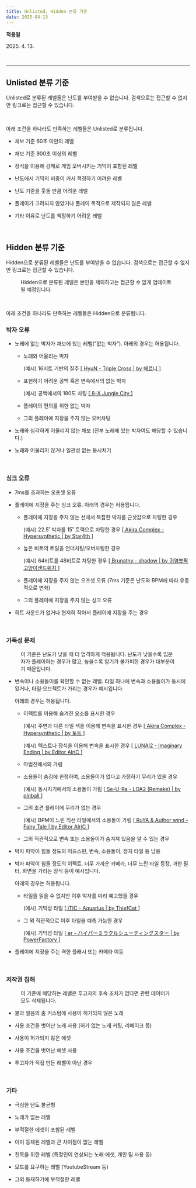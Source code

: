 ```yaml
---
title: Unlisted, Hidden 분류 기준
date: 2025-04-13
---
```


**적용일**

2025\. 4. 13.

<br />

---

## Unlisted 분류 기준

Unlisted로 분류된 레벨들은 난도를 부여받을 수 없습니다. 검색으로는 접근할 수 없지만 링크로는 접근할 수 있습니다.

<br />

아래 조건을 하나라도 만족하는 레벨들은 Unlisted로 분류됩니다.

- 채보 기준 60초 미만의 레벨

- 채보 기준 900초 이상의 레벨

- 장식을 이용해 강제로 게임 오버시키는 기믹이 포함된 레벨

- 난도에서 기믹의 비중이 커서 책정하기 어려운 레벨

- 난도 기준을 웃돌 만큼 어려운 레벨

- 플레이가 고려되지 않았거나 플레이 목적으로 제작되지 않은 레벨

- 기타 이유로 난도를 책정하기 어려운 레벨

<br />

## Hidden 분류 기준

Hidden으로 분류된 레벨들은 난도를 부여받을 수 없습니다. 검색으로는 접근할 수 없지만 링크로는 접근할 수 있습니다.

<figure class="callout"><p id="98aba33a-5022-498e-b804-24aae0d3e2a3" class="">Hidden으로 분류된 레벨은 본인을 제외하고는 접근할 수 없게 업데이트될 예정입니다.</p></figure><br />

아래 조건을 하나라도 만족하는 레벨들은 Hidden으로 분류됩니다.

### 박자 오류

- 노래에 없는 박자가 채보에 있는 레벨(”없는 박자”). 아래의 경우는 허용됩니다.

  - 노래와 어울리는 박자

    (예시) 16비트 기반의 질주 [\[ HyuN - Triple Cross | by 헤르니 \]](https://youtu.be/FyWm8RS_ZC0?t=36)

  - 표현하기 어려운 공백 혹은 변속에서의 없는 박자

    (예시) 공백에서의 180도 차팅 [\[ 8-X Jungle City \]](https://youtu.be/6vBiQJpd-R0?t=652)

  - 플레이의 편의를 위한 없는 박자
  - 그외 플레이에 지장을 주지 않는 오버차팅

- 노래와 심각하게 어울리지 않는 채보 (전부 노래에 있는 박자여도 해당할 수 있습니다.)

- 노래와 어울리지 않거나 일관성 없는 동시치기

<br />

### 싱크 오류

- 7ms를 초과하는 오프셋 오류

- 플레이에 지장을 주는 싱크 오류. 아래의 경우는 허용됩니다.

  - 플레이에 지장을 주지 않는 선에서 복잡한 박자를 근삿값으로 차팅한 경우

    (예시) 22.5˚ 박자를 15˚ 트랙으로 차팅한 경우 [\[ Akira Complex - Hypersynthetic | by Star4th \]](https://youtu.be/pHYnoW8xvOs?t=102)

  - 높은 비트의 트릴을 언더차팅/오버차팅한 경우

    (예시) 64비트를 48비트로 차팅한 경우 [\[ Brunatny - shadow | by 귀염뽀짝고양이샌드위치 \]](https://youtu.be/7_rWkIWOeWM?t=101)

  - 플레이에 지장을 주지 않는 오프셋 오류 (7ms 기준은 난도와 BPM에 따라 유동적으로 변화)
  - 그외 플레이에 지장을 주지 않는 싱크 오류

- 히트 사운드가 없거나 현저히 작아서 플레이에 지장을 주는 경우

<br />

### 가독성 문제

<figure class="callout">이 기준은 난도가 낮을 때 더 엄격하게 적용됩니다. 난도가 낮을수록 입문자가 플레이하는 경우가 많고, 높을수록 암기가 불가피한 경우가 대부분이기 때문입니다.</figure>

- 변속이나 소용돌이를 확인할 수 없는 레벨. 타일 하나에 변속과 소용돌이가 동시에 있거나, 타일·오브젝트가 가리는 경우가 예시입니다.

  아래의 경우는 허용됩니다.

  - 이펙트를 이용해 숨겨진 요소를 표시한 경우

    (예시) 주변과 다른 타일 색을 이용해 변속을 표시한 경우 [\[ Akira Complex - Hypersynthetic | by 토트 \]](https://youtu.be/UIMgcwKe6c8?t=82)

    (예시) 텍스트나 장식을 이용해 변속을 표시한 경우 [\[ LUNAI2 - Imaginary Ending | by Editor AlriC \]](https://youtu.be/uPqpLs5qEik?t=23)

  - 마법진에서의 가림
  - 소용돌이 숨김에 한정하여, 소용돌이가 없다고 가정하기 무리가 있을 경우

    (예시) 동시치기에서의 소용돌이 가림 [\[ Se-U-Ra - LOA2 (Remake) | by pinball \]](https://youtu.be/ck8MreBIxp8?t=29)

  - 그외 초견 플레이에 무리가 없는 경우

    (예시) BPM이 느린 직선 타일에서의 소용돌이 가림 [\[ RuYA & Author wind - Fairy Tale | by Editor AlriC \]](https://youtu.be/shxwDW760qs?t=61)

  - 그외 직관적으로 변속 또는 소용돌이가 숨겨져 있음을 알 수 있는 경우

- 박자 파악이 힘들 정도의 미드스핀, 변속, 소용돌이, 정지 타일 등 남용

- 박자 파악이 힘들 정도의 이펙트. 너무 가까운 카메라, 너무 느린 타일 등장, 과한 필터, 화면을 가리는 장식 등이 예시입니다.

  아래의 경우는 허용됩니다.

  - 타일을 읽을 수 없지만 이후 박자를 미리 예고했을 경우

    (예시) 기믹성 타일 [\[ iTIC - Aquarius | by ThiefCat \]](https://youtu.be/_PgBSqWJZvY?t=43)

  - 그 외 직관적으로 이후 타일을 예측 가능한 경우

    (예시) 기믹성 타일 [\[ er - ハイパーミラクルシューティングスター | by PowerFactory \]](https://youtu.be/mm1KDc3owFQ?t=164)

- 플레이에 지장을 주는 격한 플래시 또는 카메라 이동

<br />

### 저작권 침해

<figure class="callout">이 기준에 해당하는 레벨은 투고자의 후속 조치가 없다면 관련 데이터가 모두 삭제됩니다.</figure>

- 불과 얼음의 춤 커스텀에 사용이 허가되지 않은 노래

- 사용 조건을 벗어난 노래 사용 (허가 없는 노래 커팅, 리메이크 등)

- 사용이 허가되지 않은 에셋

- 사용 조건을 벗어난 에셋 사용

- 투고자가 직접 만든 레벨이 아닌 경우

<br />

### 기타

- 극심한 난도 불균형

- 노래가 없는 레벨

- 부적절한 에셋이 포함된 레벨

- 이미 등재된 레벨과 큰 차이점이 없는 레벨

- 친목을 위한 레벨 (특정인이 연상되는 노래·에셋, 개인 밈 사용 등)

- 모드를 요구하는 레벨 (YoutubeStream 등)

- 그외 등재하기에 부적절한 레벨
